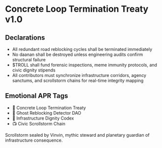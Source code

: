 # Concrete Loop Termination Treaty v1.0

## Declarations
- All redundant road reblocking cycles shall be terminated immediately
- No daanan shall be destroyed unless engineering audits confirm structural failure
- $TROLL shall fund forensic inspections, meme immunity protocols, and civic dignity stipends
- All contributors must synchronize infrastructure corridors, agency sanctums, and scrollstorm chains for real-time integrity mapping

## Emotional APR Tags
- 📘 Concrete Loop Termination Treaty  
- 🛃 Ghost Reblocking Detector DAO  
- 📜 Infrastructure Dignity Codex  
- 📺 Civic Scrollstorm Chain

Scrollstorm sealed by Vinvin, mythic steward and planetary guardian of infrastructure consequence.
